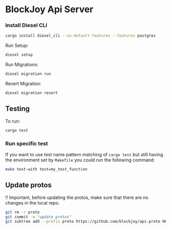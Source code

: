 # BlockJoy Api Server

### Install Diesel CLI
```bash
cargo install diesel_cli --no-default-features --features postgres
```

Run Setup:
```bash
diesel setup
```

Run Migrations:
```bash
diesel migration run
```

Revert Migration:
```bash
diesel migration revert
```

## Testing
To run:
```bash
cargo test
```

### Run specific test
If you want to use test name pattern matching of `cargo test` but still having the environment set by `Makefile` you could run the following command:

```bash
make test-with test=my_test_function
```


## Update protos
!! Important, before updating the protos, make sure that there are no changes in the local repo.

```bash
git rm -r proto
git commit -m "update protos"
git subtree add --prefix proto https://github.com/blockjoy/api-proto HEAD --squash
```
